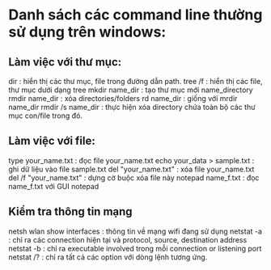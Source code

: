 # Danh sách các command line thường sử dụng trên windows:

## Làm việc với thư mục:
dir					: hiển thị các thư mục, file trong đường dẫn path.
tree /f				: hiển thị các file, thư mục dưới dạng tree
mkdir name_dir 		: tạo thư mục mới name_directory
rmdir name_dir      : xóa directories/folders
rd name_dir			: giống với mrdir name_dir
rmdir /s name_dir   : thực hiện xóa directory chứa toàn bộ các thư mục con/file trong đó.



## Làm việc với file:
type your_name.txt			: đọc file your_name.txt
echo your_data > sample.txt : ghi dữ liệu vào file sample.txt
del "your_name.txt"			: xóa file your_name.txt
del /f "your_name.txt"		: dựng cờ buộc xóa file này
notepad name_f.txt  		: đọc name_f.txt với GUI notepad


## Kiểm tra thông tin mạng
netsh wlan show interfaces		: thông tin về mạng wifi đang sử dụng
netstat -a						: chỉ ra các connection hiện tại và protocol, source, destination address
netstat -b  					: chỉ ra executable involved trong mỗi connection or listening port
netstat /?						: chỉ ra tất cả các option với dòng lệnh tương ứng.

